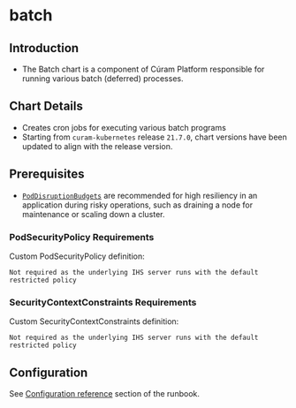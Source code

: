 # batch

## Introduction

* The Batch chart is a component of Cúram Platform responsible for running various batch (deferred) processes.

## Chart Details

* Creates cron jobs for executing various batch programs
* Starting from `curam-kubernetes` release `21.7.0`, chart versions have been updated to align with the release version.

## Prerequisites

* [`PodDisruptionBudgets`](https://kubernetes.io/docs/tasks/run-application/configure-pdb/) are recommended for high resiliency in an application during risky operations, such as draining a node for maintenance or scaling down a cluster.

### PodSecurityPolicy Requirements

Custom PodSecurityPolicy definition:

```
Not required as the underlying IHS server runs with the default restricted policy
```

### SecurityContextConstraints Requirements

Custom SecurityContextConstraints definition:

```
Not required as the underlying IHS server runs with the default restricted policy
```

## Configuration

See [Configuration reference](https://merative.github.io/curam-kubernetes/deployment/config-reference) section of the runbook.
